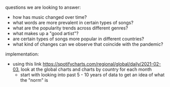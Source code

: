 questions we are looking to answer:
- how has music changed over time? 
- what words are more prevalent in certain types of songs?
- what are the popularity trends across different genres?
- what makes up a "good artist"?
- are certain types of songs more popular in different countries? 
- what kind of changes can we observe that coincide with the pandemic?

implementation:
- using this link https://spotifycharts.com/regional/global/daily/2021-02-03, look at the global charts and charts by country for each month
  - start with looking into past 5 - 10 years of data to get an idea of what the "norm" is
